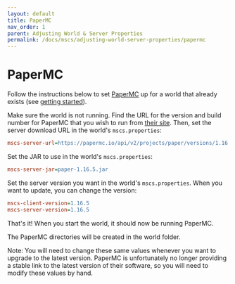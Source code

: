 ```yaml
---
layout: default
title: PaperMC 
nav_order: 1
parent: Adjusting World & Server Properties
permalink: /docs/mscs/adjusting-world-server-properties/papermc
---
```


# PaperMC

Follow the instructions below to set [PaperMC][papermc] up for a world that already exists
(see [getting started](getting-started)).

Make sure the world is not running. Find the URL for the version and build number for PaperMC that you wish to run from [their site][papermc]. Then, set the server download URL in the world's `mscs.properties`:

```ini
mscs-server-url=https://papermc.io/api/v2/projects/paper/versions/1.16.5/builds/438/downloads/paper-1.16.5-438.jar
```

Set the JAR to use in the world's `mscs.properties`:

```ini
mscs-server-jar=paper-1.16.5.jar
```

Set the server version you want in the world's `mscs.properties`. When you want  to update, you can change the version:

```ini
mscs-client-version=1.16.5
mscs-server-version=1.16.5
```

That's it! When you start the world, it should now be running PaperMC.

The PaperMC directories will be created in the world folder.

Note: You will need to change these same values whenever you want to upgrade to the latest version. PaperMC is unfortunately no longer providing a stable link to the latest version of their software, so you will need to modify these values by hand.

[papermc]: https://papermc.io/
